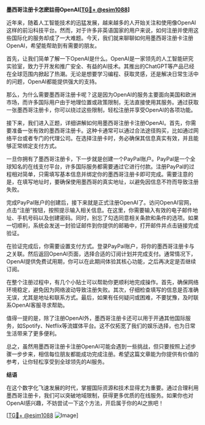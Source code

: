 **墨西哥注册卡怎麽註冊OpenAI[[TG💪+ @esim1088](https://t.me/s/esim1088)]**

近年来，随着人工智能技术的迅猛发展，越来越多的人开始关注和使用像OpenAI这样的前沿科技平台。然而，对于许多非英语国家的用户来说，如何注册并使用这些国际化的服务却成了一大难题。今天，我们就来聊聊如何用墨西哥注册卡注册OpenAI，希望能帮助到有需要的朋友。

首先，让我们简单了解一下OpenAI是什么。OpenAI是一家领先的人工智能研究实验室，致力于开发和推广安全、有益的AI技术。其推出的ChatGPT等产品已经在全球范围内掀起了热潮。无论是想要学习编程、获取灵感，还是解决日常生活中的问题，OpenAI都能提供强大的支持。

那么，为什么需要墨西哥注册卡呢？这是因为OpenAI的服务主要面向美国和欧洲市场，而许多国际用户由于地理位置或政策限制，无法直接使用其服务。通过获取一张墨西哥注册卡，你可以绕过这些限制，轻松注册并享受OpenAI的各项功能。

接下来，我们进入正题，详细讲解如何用墨西哥注册卡注册OpenAI。首先，你需要准备一张有效的墨西哥注册卡。这种卡通常可以通过合法途径购买，比如通过网络平台或者专门的代理公司。在选择注册卡时，务必确保其信息真实有效，并且能够正常绑定支付方式。

一旦你拥有了墨西哥注册卡，下一步就是创建一个PayPal账户。PayPal是一个全球知名的在线支付平台，许多国际服务都需要通过它进行付款。注册PayPal的过程相对简单，只需填写基本信息并绑定你的墨西哥注册卡即可完成。需要注意的是，在填写地址时，要确保使用墨西哥的真实地址，以避免因信息不符而导致注册失败。

完成PayPal账户的创建后，接下来就是正式注册OpenAI了。访问OpenAI官网，点击“注册”按钮，按照提示输入相关信息。在这里，你需要输入有效的电子邮件地址、手机号码以及创建密码。同时，别忘了勾选同意相关条款和条件的选项。如果一切顺利，系统会发送一封验证邮件到你提供的邮箱中，打开邮件并点击链接完成验证。

在验证完成后，你需要设置支付方式。登录PayPal账户，将你的墨西哥注册卡与之关联。然后返回OpenAI页面，选择合适的订阅计划并完成支付。通常情况下，OpenAI提供免费试用期，你可以在此期间体验其核心功能，之后再决定是否继续订阅。

在整个注册过程中，有几个小贴士可以帮助你更顺利地完成操作。首先，确保网络环境稳定，避免因为网络波动导致注册失败。其次，仔细检查填写的信息是否准确无误，尤其是地址和联系方式。最后，如果有任何疑问或困难，不要犹豫，及时联系OpenAI客服寻求帮助。

值得一提的是，除了注册OpenAI外，墨西哥注册卡还可以用于开通其他国际服务，如Spotify、Netflix等流媒体平台。这不仅拓宽了我们的娱乐选择，也为日常生活带来了更多便利。

总之，虽然用墨西哥注册卡注册OpenAI可能会遇到一些挑战，但只要按照上述步骤一步步来，相信每位朋友都能成功完成注册。希望这篇文章能为你提供有价值的参考，让你轻松享受到全球领先的AI服务。

**结语**

在这个数字化飞速发展的时代，掌握国际资源和技术显得尤为重要。通过合理利用墨西哥注册卡，我们可以突破地域限制，获得更多优质的在线服务。如果你也对OpenAI感兴趣，不妨尝试一下这个方法，开启属于你的AI之旅吧！

[[TG💪+ @esim1088](https://t.me/s/esim1088) ![Image](https://i.postimg.cc/4NQfJmqS/Snipaste-2025-05-13-00-14-12.png)]
